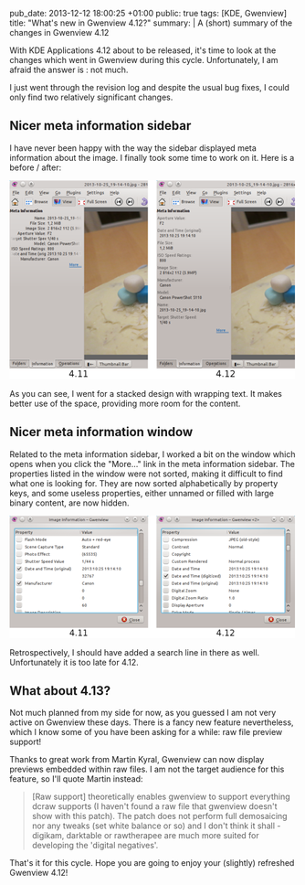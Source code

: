 pub_date: 2013-12-12 18:00:25 +01:00
public: true
tags: [KDE, Gwenview]
title: "What's new in Gwenview 4.12?"
summary: |
    A (short) summary of the changes in Gwenview 4.12

With KDE Applications 4.12 about to be released, it's time to look at the changes which went in Gwenview during this cycle. Unfortunately, I am afraid the answer is : not much.

I just went through the revision log and despite the usual bug fixes, I could only find two relatively significant changes.

## Nicer meta information sidebar

I have never been happy with the way the sidebar displayed meta information about the image. I finally took some time to work on it. Here is a before / after:

[![Meta information sidebar in 4.11 and 4.12](thumb-metainfo-sidebar.png)](metainfo-sidebar.png)

As you can see, I went for a stacked design with wrapping text. It makes better use of the space, providing more room for the content.

## Nicer meta information window

Related to the meta information sidebar, I worked a bit on the window which opens when you click the "More..." link in the meta information sidebar. The properties listed in the window were not sorted, making it difficult to find what one is looking for. They are now sorted alphabetically by property keys, and some useless properties, either unnamed or filled with large binary content, are now hidden. 

[![Meta information dialog in 4.11 and 4.12](thumb-metainfo-dialog.png)](metainfo-dialog.png)

Retrospectively, I should have added a search line in there as well. Unfortunately it is too late for 4.12.

## What about 4.13?

Not much planned from my side for now, as you guessed I am not very active on Gwenview these days. There is a fancy new feature nevertheless, which I know some of you have been asking for a while: raw file preview support!

Thanks to great work from Martin Kyral, Gwenview can now display previews embedded within raw files. I am not the target audience for this feature, so I'll quote Martin instead:

> [Raw support] theoretically enables gwenview to support everything dcraw supports (I haven't found a raw file that gwenview doesn't show with this patch). The patch does not perform full demosaicing nor any tweaks (set white balance or so) and I don't think it shall - digikam, darktable or rawtherapee are much more suited for developing the 'digital negatives'.

That's it for this cycle. Hope you are going to enjoy your (slightly) refreshed Gwenview 4.12!